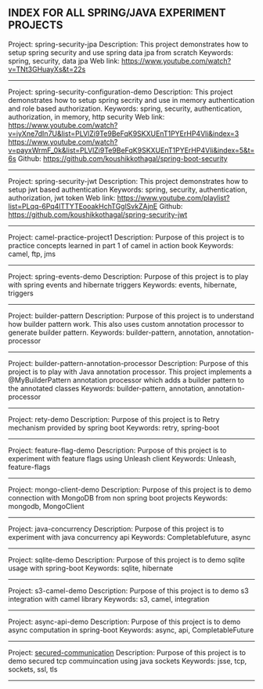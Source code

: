 ## INDEX FOR ALL SPRING/JAVA EXPERIMENT PROJECTS

Project: spring-security-jpa
Description: This project demonstrates how to setup spring security and use spring data jpa from scratch
Keywords: spring, security, data jpa
Web link: https://www.youtube.com/watch?v=TNt3GHuayXs&t=22s

---

Project: spring-security-configuration-demo
Description: This project demonstrates how to setup spring secrity and use in memory authentication
and role based authorization.
Keywords: spring, security, authentication, authorization, in memory, http security
Web link: https://www.youtube.com/watch?v=iyXne7dIn7U&list=PLVlZi9Te9BeFqK9SKXUEnT1PYErHP4Vli&index=3
https://www.youtube.com/watch?v=payxWrmF_0k&list=PLVlZi9Te9BeFqK9SKXUEnT1PYErHP4Vli&index=5&t=6s
Github: https://github.com/koushikkothagal/spring-boot-security

---

Project: spring-security-jwt
Description: This project demonstrates how to setup jwt based authentication
Keywords: spring, security, authentication, authorization, jwt token
Web link: https://www.youtube.com/playlist?list=PLqq-6Pq4lTTYTEooakHchTGglSvkZAjnE
Github: https://github.com/koushikkothagal/spring-security-jwt

---

Project: camel-practice-project1
Description: Purpose of this project is to practice concepts learned in part 1 of camel in action book
Keywords: camel, ftp, jms

---

Project: spring-events-demo
Description: Purpose of this project is to play with spring events and hibernate triggers
Keywords: events, hibernate, triggers

---

Project: builder-pattern
Description: Purpose of this project is to understand how builder pattern work. This also uses
custom annotation processor to generate builder pattern.
Keywords: builder-pattern, annotation, annotation-processor

---

Project: builder-pattern-annotation-processor
Description: Purpose of this project is to play with Java annotation processor. This project
implements a @MyBuilderPattern annotation processor which adds a builder pattern to the annotated
classes
Keywords: builder-pattern, annotation, annotation-processor

---

Project: rety-demo
Description: Purpose of this project is to Retry mechanism provided by spring boot
Keywords: retry, spring-boot

---

Project: feature-flag-demo
Description: Purpose of this project is to experiment with feature flags using Unleash client
Keywords: Unleash, feature-flags

---

Project: mongo-client-demo
Description: Purpose of this project is to demo connection with MongoDB from non spring boot
projects
Keywords: mongodb, MongoClient

---

Project: java-concurrency
Description: Purpose of this project is to experiment with java concurrency api
Keywords: Completablefuture, async

---

Project: sqlite-demo
Description: Purpose of this project is to demo sqlite usage with spring-boot
Keywords: sqlite, hibernate

---

Project: s3-camel-demo
Description: Purpose of this project is to demo s3 integration with camel library
Keywords: s3, camel, integration

---

Project: async-api-demo
Description: Purpose of this project is to demo async computation in spring-boot
Keywords: async, api, CompletableFuture

---

Project: [secured-communication](./secured-communication/)
Description: Purpose of this project is to demo secured tcp commuincation using java sockets
Keywords: jsse, tcp, sockets, ssl, tls

---
